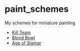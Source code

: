 # paint_schemes
My schemes for miniature painting 

- [Kill Team](./kill_team/README.md)
- [Blood Bowl](./blood_bowl/README.md)
- [Age of Sigmar](./kill_team/README.md)